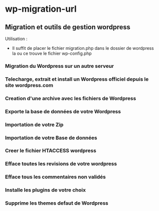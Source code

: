 # wp-migration-url

## Migration et outils de gestion wordpress

Utilisation :

* Il suffit de placer le fichier migration.php dans le dossier de wordpress la ou ce trouve le fichier wp-config.php


### Migration du Wordpress sur un autre serveur

### Telecharge, extrait et install un Wordpress officiel depuis le site wordpress.com

### Creation d'une archive avec les fichiers de Wordpress

### Exporte la base de données de votre Wordpress

### Importation de votre Zip

### Importation de votre Base de données

### Creer le fichier HTACCESS wordpress

### Efface toutes les revisions de votre wordpress

### Efface tous les commentaires non validés

### Installe les plugins de votre choix

### Supprime les themes defaut de Wordpress
